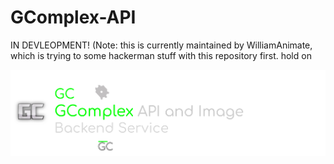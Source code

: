 # GComplex-API
IN DEVLEOPMENT!
(Note: this is currently maintained by WilliamAnimate, which is trying to some hackerman stuff with this repository first. hold on

![GComplex](https://github.com/Gameplex-Software/GComplex-API/blob/main/Github%20thing%20for%20this%20rep/Gameplex%20Backend%20Final3.svg)
